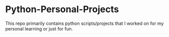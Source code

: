 # Python-Personal-Projects

This repo primarily contains python scripts/projects that I worked on for my personal learning or just for fun.

